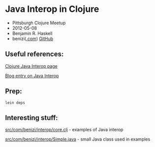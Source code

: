 # Java Interop in Clojure

- Pittsburgh Clojure Meetup
- 2012-05-08
- Benjamin R. Haskell
- benizi([.com](http://benizi.com)) [GitHub](https://github.com/benizi)

## Useful references:

[Clojure Java Interop page](http://clojure.org/java_interop)

[Blog entry on Java Interop](http://blog.jayfields.com/2011/12/clojure-java-interop.html)

## Prep:

```shell
lein deps
```

## Interesting stuff:

[src/com/benizi/interop/core.clj](src/com/benizi/interop/core.clj) - examples of Java interop

[src/com/benizi/interop/Simple.java](src/com/benizi/interop/Simple.java) - small Java class used in examples
